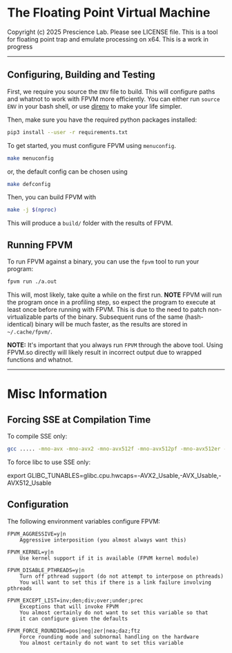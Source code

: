 # The Floating Point Virtual Machine

Copyright (c) 2025 Prescience Lab. Please see LICENSE file.
This is a tool for floating point trap and emulate processing on x64.
This is a work in progress


---

## Configuring, Building and Testing

First, we require you source the `ENV` file to build.
This will configure paths and whatnot to work with FPVM more efficiently.
You can either run `source ENV` in your bash shell, or use [direnv](https://direnv.net/) to make your life simpler.


Then, make sure you have the required python packages installed:
```bash
pip3 install --user -r requirements.txt
```

To get started, you must configure FPVM using `menuconfig`.
```bash
make menuconfig
```

or, the default config can be chosen using
```bash
make defconfig
```

Then, you can build FPVM with
```bash
make -j $(nproc)
```

This will produce a `build/` folder with the results of FPVM.

## Running FPVM

To run FPVM against a binary, you can use the `fpvm` tool to run your program:
```bash
fpvm run ./a.out
```

This will, most likely, take quite a while on the first run.
**NOTE** FPVM will run the program once in a profiling step, so expect the program to execute at least once before running with FPVM.
This is due to the need to patch non-virtualizable parts of the binary.
Subsequent runs of the same (hash-identical) binary will be much faster, as the results are stored in `~/.cache/fpvm/`.

**NOTE:** It's important that you always run `FPVM` through the above tool.
Using FPVM.so directly will likely result in incorrect output due to wrapped functions and whatnot.

--- 

# Misc Information

## Forcing SSE at Compilation Time

To compile SSE only:
```bash
gcc ..... -mno-avx -mno-avx2 -mno-avx512f -mno-avx512pf -mno-avx512er -mno-avx512cd
```

To force libc to use SSE only:

export GLIBC_TUNABLES=glibc.cpu.hwcaps=-AVX2_Usable,-AVX_Usable,-AVX512_Usable

## Configuration

The following environment variables configure FPVM:

```
FPVM_AGGRESSIVE=y|n
    Aggressive interposition (you almost always want this)

FPVM_KERNEL=y|n
    Use kernel support if it is available (FPVM kernel module)

FPVM_DISABLE_PTHREADS=y|n
    Turn off pthread support (do not attempt to interpose on pthreads)
    You will want to set this if there is a link failure involving pthreads
    
FPVM_EXCEPT_LIST=inv;den;div;over;under;prec
    Exceptions that will invoke FPVM
    You almost certainly do not want to set this variable so that
    it can configure given the defaults

FPVM_FORCE_ROUNDING=pos|neg|zer|nea;daz;ftz
    Force rounding mode and subnormal handling on the hardware
    You almost certainly do not want to set this variable
```

